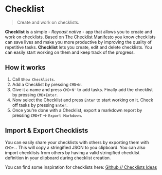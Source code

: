 # Checklist

> Create and work on checklists.

**Checklist** is a simple - _Raycast native_ - app that allows you to create and work on checklists. Based on [The Checklist Manifesto](https://en.wikipedia.org/wiki/The_Checklist_Manifesto) you know checklists can save lives and make you more productive by improving the quality of repetitive tasks. **Checklist** lets you create, edit and delete checklists. You can easily start working on them and keep track of the progress.

## How it works

1. Call `Show Checklists`.
2. Add a Checklist by pressing `CMD+N`.
3. Give it a name and press `CMD+N'` to add tasks. Finally add the checklist by pressing `CMD+Enter`.
4. Now select the Checklist and press `Enter` to start working on it. Check off tasks by pressing `Enter`.
5. Once you're done with a Checklist, export a markdown report by pressing `CMD+T` → `Export Markdown`.

## Import & Export Checklists

You can easily share your checklists with others by exporting them with `CMD+.`. This will copy a stringified JSON to you clipboard. You can also import checklists from others by having a valid stringified checklist definition in your clipboard during checklist creation.

You can find some inspiration for checklists here: [Github // Checklists Ideas](https://github.com/zeekrey/extensions/issues/1)
